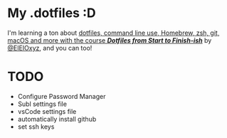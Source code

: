 # My .dotfiles :D

I'm learning a ton about [dotfiles, command line use, Homebrew, zsh, git, macOS and more with the course ***Dotfiles from Start to Finish-ish***](http://dotfiles.eieio.xyz/) by [@EIEIOxyz](https://twitter.com/EIEIOxyz/), and you can too!

# TODO
- Configure Password Manager
- Subl settings file
- vsCode settings file
- automatically install github
- set ssh keys

